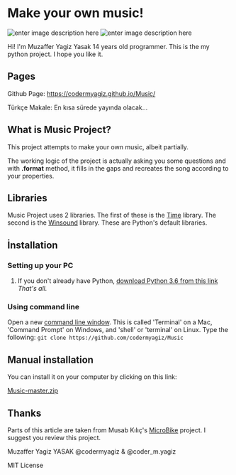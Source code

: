 #        Make your own music!

![enter image description here](https://img.shields.io/badge/license-MIT-orange)    ![enter image description here](https://img.shields.io/badge/stars-1-green) 

Hi! I'm Muzaffer Yagiz Yasak 14 years old programmer. This is the my python project. I hope you like it.
##  Pages

Github Page: https://codermyagiz.github.io/Music/

Türkçe Makale: En kısa sürede yayında olacak...

## What is Music Project?

This project attempts to make your own music, albeit partially. 

The working logic of the project is actually asking you some questions and with **.format** method, it fills in the gaps and recreates the song according to your properties.

## Libraries
Music Project uses 2 libraries. The first of these is the [Time](https://docs.python.org/3/library/time.html#module-time) library. The second is the [Winsound](https://docs.python.org/3/library/winsound.html) library. These are Python's default libraries.


## İnstallation 
### Setting up your PC
1.  If you don't already have Python,  [download Python 3.6 from this link](https://www.python.org/downloads/release/python-369/)
*That's all.*
### **Using command line**
Open a new  [command line window](https://www.computerhope.com/jargon/c/commandi.htm). This is called 'Terminal' on a Mac, 'Command Prompt' on Windows, and 'shell' or 'terminal' on Linux. Type the following:
`git clone https://github.com/codermyagiz/Music`

## Manual installation

You can install it on your computer by clicking on this link:

[Music-master.zip](https://drive.google.com/file/d/1HcPx746YvZQCWsT-GXR2EBYjt2YKUSjh/view?usp=sharing)

## Thanks

Parts of this article are taken from Musab Kılıç's [MicroBike](https://github.com/musabkilic/MicroBike) project. 
I suggest you review this project.


Muzaffer Yagiz YASAK
@codermyagiz & @coder_m.yagiz

MIT License
